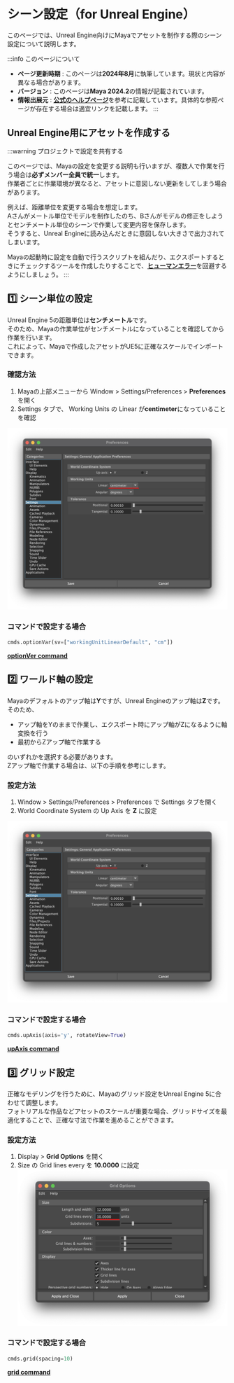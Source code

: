 # シーン設定（for Unreal Engine）

このページでは、Unreal Engine向けにMayaでアセットを制作する際のシーン設定について説明します。

:::info このページについて

- **ページ更新時期** : このページは**2024年8月**に執筆しています。現状と内容が異なる場合があります。
- **バージョン** : このページは**Maya 2024.2**の情報が記載されています。
- **情報出展元** : [**公式のヘルプページ**](https://help.autodesk.com/view/MAYAUL/2024/ENU/?guid=GUID-DAB74E5F-58D2-49E7-B919-BED413F44FDE)を参考に記載しています。具体的な参照ページが存在する場合は適宜リンクを記載します。
:::

## Unreal Engine用にアセットを作成する

:::warning プロジェクトで設定を共有する

このページでは、Mayaの設定を変更する説明も行いますが、複数人で作業を行う場合は**必ずメンバー全員で統一**します。  
作業者ごとに作業環境が異なると、アセットに意図しない更新をしてしまう場合があります。  

例えば、距離単位を変更する場合を想定します。  
Aさんがメートル単位でモデルを制作したのち、Bさんがモデルの修正をしようとセンチメートル単位のシーンで作業して変更内容を保存します。  
そうすると、Unreal Engineに読み込んだときに意図しない大きさで出力されてしまいます。  

Mayaの起動時に設定を自動で行うスクリプトを組んだり、エクスポートするときにチェックするツールを作成したりすることで、[**ヒューマンエラー**](https://kotobank.jp/word/%E3%83%92%E3%83%A5%E3%83%BC%E3%83%9E%E3%83%B3%E3%83%BB%E3%82%A8%E3%83%A9%E3%83%BC-1125719)を回避するようにしましょう。
:::

## 1️⃣ シーン単位の設定

Unreal Engine 5の距離単位は**センチメートル**です。  
そのため、Mayaの作業単位がセンチメートルになっていることを確認してから作業を行います。  
これによって、Mayaで作成したアセットがUE5に正確なスケールでインポートできます。  

### 確認方法

1. Mayaの上部メニューから Window > Settings/Preferences > **Preferences** を開く
2. Settings タブで、 Working Units の Linear が**centimeter**になっていることを確認

![maya_working_units_centimeter](maya_working_units_centimeter.png)

### コマンドで設定する場合

```python title="change_working_unit"
cmds.optionVar(sv=["workingUnitLinearDefault", "cm"])
```

[**optionVer command**](https://help.autodesk.com/cloudhelp/2024/ENU/Maya-Tech-Docs/CommandsPython/optionVar.html)

## 2️⃣ ワールド軸の設定

Mayaのデフォルトのアップ軸は**Y**ですが、Unreal Engineのアップ軸は**Z**です。  
そのため、  

- アップ軸をYのままで作業し、エクスポート時にアップ軸がZになるように軸変換を行う
- 最初からZアップ軸で作業する

のいずれかを選択する必要があります。  
Zアップ軸で作業する場合は、以下の手順を参考にします。  

### 設定方法

1. Window > Settings/Preferences > Preferences で Settings タブを開く
2. World Coordinate System の Up Axis を **Z** に設定

![maya_world_coordinate_system_y](maya_world_coordinate_system_y.png)

### コマンドで設定する場合

```python title="change_up_axis"
cmds.upAxis(axis='y', rotateView=True)
```

[**upAxis command**](https://help.autodesk.com/cloudhelp/2025/ENU/Maya-Tech-Docs/CommandsPython/upAxis.html)

## 3️⃣ グリッド設定

正確なモデリングを行うために、Mayaのグリッド設定をUnreal Engine 5に合わせて調整します。  
フォトリアルな作品などアセットのスケールが重要な場合、グリッドサイズを最適化することで、正確な寸法で作業を進めることができます。  

### 設定方法

1. Display > **Grid Options** を開く
2. Size の Grid lines every を **10.0000** に設定
![maya_grid_lines_every](maya_grid_lines_every.png)

### コマンドで設定する場合

```python title="change_grid_spacing"
cmds.grid(spacing=10)
```

[**grid command**](https://help.autodesk.com/cloudhelp/2025/ENU/Maya-Tech-Docs/CommandsPython/grid.html)

